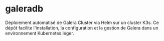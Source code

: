 # galeradb
Déploiement automatisé de Galera Cluster via Helm sur un cluster K3s. Ce dépôt facilite l'installation, la configuration et la gestion de Galera dans un environnement Kubernetes léger.
